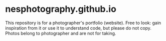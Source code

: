 # nesphotography.github.io

This repository is for a photographer's portfolio (website). 
Free to look: gain inspiration from it or use it to understand code, but please do not copy.
Photos belong to photographer and are not for taking. 

